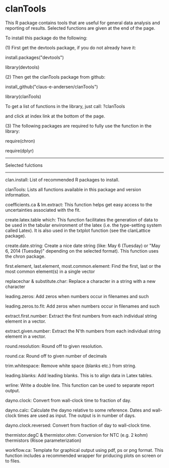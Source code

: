 clanTools
=========

This R package contains tools that are useful for general data analysis and reporting of results.
Selected functions are given at the end of the page.


To install this package do the following:

(1) First get the devtools package, if you do not already have it:

install.packages("devtools")

library(devtools)



(2) Then get the clanTools package from github:

install_github("claus-e-andersen/clanTools")

library(clanTools)


To get a list of functions in the library, just call:
?clanTools

and click at index link at the bottom of the page.


(3) The following packages are required to fully use the function in the library:

require(chron)

require(dplyr)


-------------------------------------------------

Selected fulctions

-------------------------------------------------


clan.install:
List of recommended R packages to install.

clanTools:
Lists all functions available in this package and version information.

coefficients.ca & lm.extract:
This function helps get easy access to the uncertainties associated with the fit.

create.latex.table which:
This function facilitates the generation of data to be used in the tabular environment of the 
latex (i.e. the type-setting system called Latex). It is also used in the txtplot function (see the
clanLattice package).

create.date.string:
Create a nice date string (like: May 6 (Tuesday) or "May 6, 2014 (Tuesday)" depending on the selected format).
This function uses the chron package.

first.element, last.element, most.common.element: 
Find the first, last or the most common element(s) in a single vector

replacechar & substitute.char: 
Replace a character in a string with a new character

leading.zeros: 
Add zeros when numbers occur in filenames and such

leading.zeros.to.fit:
Add zeros when numbers occur in filenames and such

extract.first.number: 
Extract the first numbers from each individual string element in a vector.  

extract.given.number:
Extract the N'th numbers from each individual string element in a vector.  

round.resolution:
Round off to given resolution. 

round.ca:
Round off to given number of decimals 

trim.whitespace:
Remove white space (blanks etc.) from string.

leading.blanks:
Add leading blanks. This is to align data in Latex tables.

wrline:
Write a double line. This function can be used to separate report output.

dayno.clock:
Convert from wall-clock time to fraction of day.

dayno.calc:
Calculate the dayno relative to some reference.
Dates and wall-clock times are used as input. The output is in number of days.

dayno.clock.reversed:
Convert from  fraction of day to wall-clock time.

thermistor.degC & thermistor.ohm:
Conversion for NTC (e.g. 2 kohm) thermistors (Risoe parameterization)

workflow.ca:
Template for graphical output using pdf, ps or png format.
This function includes a recommended wrapper for priducing plots
on screen or to files.


  
